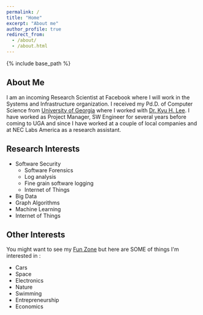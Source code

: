 ```yaml
---
permalink: /
title: "Home"
excerpt: "About me"
author_profile: true
redirect_from: 
  - /about/
  - /about.html
---
```


{% include base_path %}


## About Me 
I am an incoming Research Scientist at Facebook where I will work in the Systems and Infrastructure organization. 
I received my Pd.D. of Computer Science from [University of Georgia](cs.uga.edu) where I worked with [Dr. Kyu H. Lee](http://cobweb.cs.uga.edu/~kyuhlee/). I have worked as Project Manager, SW Engineer for several years before coming to UGA and since I have worked at a couple of local companies and at NEC Labs America as a research assistant. 


## Research Interests 

* Software Security
  * Software Forensics
  * Log analysis
  * Fine grain software logging
  * Internet of Things 
* Big Data 
* Graph Algorithms 
* Machine Learning
* Internet of Things


## Other Interests 

You might want to see my [Fun Zone]({{base_path}}/fun/) but here are SOME of things I'm interested in : 

* Cars 
* Space 
* Electronics 
* Nature 
* Swimming 
* Entrepreneurship
* Economics 
